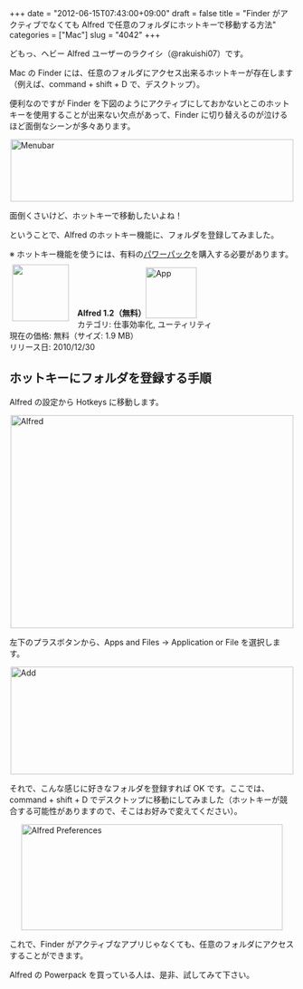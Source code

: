 +++
date = "2012-06-15T07:43:00+09:00"
draft = false
title = "Finder がアクティブでなくても Alfred で任意のフォルダにホットキーで移動する方法"
categories = ["Mac"]
slug = "4042"
+++

どもっ、ヘビー Alfred ユーザーのラクイシ（@rakuishi07）です。

Mac の Finder には、任意のフォルダにアクセス出来るホットキーが存在します（例えば、command + shift + D で、デスクトップ）。

便利なのですが Finder を下図のようにアクティブにしておかないとこのホットキーを使用することが出来ない欠点があって、Finder に切り替えるのが泣けるほど面倒なシーンが多々あります。

<img style="display:block; margin-left:auto; margin-right:auto;" src="/images/2012/06/Menubar.png" alt="Menubar" title="Menubar.png" border="0" width="500" height="110" />

面倒くさいけど、ホットキーで移動したいよね！

ということで、Alfred のホットキー機能に、フォルダを登録してみました。

※ ホットキー機能を使うには、有料の<a href="http://www.alfredapp.com/powerpack/" target="_blank">パワーパック</a>を購入する必要があります。

<a href="https://itunes.apple.com/jp/app/id405843582?mt=12&uo=4&at=11l3RT" target="_blank" rel="nofollow"><img width="100" class="alignleft" align="left" src="http://a1.mzstatic.com/us/r1000/069/Purple/v4/b4/7b/51/b47b5118-5ba5-a359-0bc6-e71494225963/appicon.100x100-75.png" style="margin: -5px 15px 1px 5px;"></a><strong> Alfred 1.2（無料）</strong><a href="https://itunes.apple.com/jp/app/id405843582?mt=12&uo=4&at=11l3RT" target="_blank" rel="nofollow"><img src="/images/2012/12/viewinitunes_jp.png" style="vertical-align:bottom;" width="90" alt="App"></a><br> カテゴリ: 仕事効率化, ユーティリティ<br> 現在の価格: 無料（サイズ: 1.9 MB）<br> リリース日: 2010/12/30<br style="clear: both;">

<h2>ホットキーにフォルダを登録する手順</h2>

Alfred の設定から Hotkeys に移動します。

<img style="display:block; margin-left:auto; margin-right:auto;" src="/images/2012/06/alfred.png" alt="Alfred" title="alfred.png" border="0" width="500" height="376" />

左下のプラスボタンから、Apps and Files → Application or File を選択します。

<img style="display:block; margin-left:auto; margin-right:auto;" src="/images/2012/06/add.png" alt="Add" title="add.png" border="0" width="500" height="190" />

それで、こんな感じに好きなフォルダを登録すれば OK です。ここでは、command + shift + D でデスクトップに移動にしてみました（ホットキーが競合する可能性がありますので、そこはお好みで変えてください）。

<img style="display:block; margin-left:auto; margin-right:auto;" src="/images/2012/06/Alfred-Preferences.png" alt="Alfred Preferences" title="Alfred Preferences.png" border="0" width="462" height="187" />

これで、Finder がアクティブなアプリじゃなくても、任意のフォルダにアクセスすることができます。

Alfred の Powerpack を買っている人は、是非、試してみて下さい。
